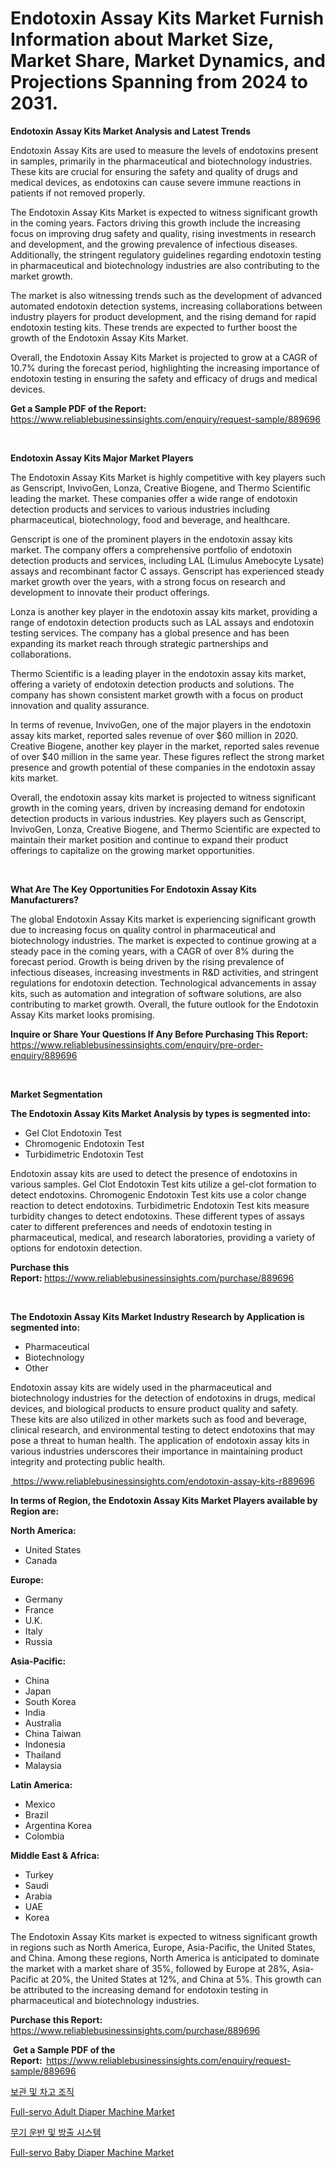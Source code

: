 <p><h1>Endotoxin Assay Kits Market Furnish Information about Market Size, Market Share, Market Dynamics, and Projections Spanning from 2024 to 2031.</h1></p><p><strong>Endotoxin Assay Kits Market Analysis and Latest Trends</strong></p>
<p><p>Endotoxin Assay Kits are used to measure the levels of endotoxins present in samples, primarily in the pharmaceutical and biotechnology industries. These kits are crucial for ensuring the safety and quality of drugs and medical devices, as endotoxins can cause severe immune reactions in patients if not removed properly.</p><p>The Endotoxin Assay Kits Market is expected to witness significant growth in the coming years. Factors driving this growth include the increasing focus on improving drug safety and quality, rising investments in research and development, and the growing prevalence of infectious diseases. Additionally, the stringent regulatory guidelines regarding endotoxin testing in pharmaceutical and biotechnology industries are also contributing to the market growth.</p><p>The market is also witnessing trends such as the development of advanced automated endotoxin detection systems, increasing collaborations between industry players for product development, and the rising demand for rapid endotoxin testing kits. These trends are expected to further boost the growth of the Endotoxin Assay Kits Market.</p><p>Overall, the Endotoxin Assay Kits Market is projected to grow at a CAGR of 10.7% during the forecast period, highlighting the increasing importance of endotoxin testing in ensuring the safety and efficacy of drugs and medical devices.</p></p>
<p><strong>Get a Sample PDF of the Report:&nbsp;</strong> <a href="https://www.reliablebusinessinsights.com/enquiry/request-sample/889696">https://www.reliablebusinessinsights.com/enquiry/request-sample/889696</a></p>
<p>&nbsp;</p>
<p><strong>Endotoxin Assay Kits Major Market Players</strong></p>
<p><p>The Endotoxin Assay Kits Market is highly competitive with key players such as Genscript, InvivoGen, Lonza, Creative Biogene, and Thermo Scientific leading the market. These companies offer a wide range of endotoxin detection products and services to various industries including pharmaceutical, biotechnology, food and beverage, and healthcare.</p><p>Genscript is one of the prominent players in the endotoxin assay kits market. The company offers a comprehensive portfolio of endotoxin detection products and services, including LAL (Limulus Amebocyte Lysate) assays and recombinant factor C assays. Genscript has experienced steady market growth over the years, with a strong focus on research and development to innovate their product offerings.</p><p>Lonza is another key player in the endotoxin assay kits market, providing a range of endotoxin detection products such as LAL assays and endotoxin testing services. The company has a global presence and has been expanding its market reach through strategic partnerships and collaborations.</p><p>Thermo Scientific is a leading player in the endotoxin assay kits market, offering a variety of endotoxin detection products and solutions. The company has shown consistent market growth with a focus on product innovation and quality assurance.</p><p>In terms of revenue, InvivoGen, one of the major players in the endotoxin assay kits market, reported sales revenue of over $60 million in 2020. Creative Biogene, another key player in the market, reported sales revenue of over $40 million in the same year. These figures reflect the strong market presence and growth potential of these companies in the endotoxin assay kits market.</p><p>Overall, the endotoxin assay kits market is projected to witness significant growth in the coming years, driven by increasing demand for endotoxin detection products in various industries. Key players such as Genscript, InvivoGen, Lonza, Creative Biogene, and Thermo Scientific are expected to maintain their market position and continue to expand their product offerings to capitalize on the growing market opportunities.</p></p>
<p>&nbsp;</p>
<p><strong>What Are The Key Opportunities For Endotoxin Assay Kits Manufacturers?</strong></p>
<p><p>The global Endotoxin Assay Kits market is experiencing significant growth due to increasing focus on quality control in pharmaceutical and biotechnology industries. The market is expected to continue growing at a steady pace in the coming years, with a CAGR of over 8% during the forecast period. Growth is being driven by the rising prevalence of infectious diseases, increasing investments in R&D activities, and stringent regulations for endotoxin detection. Technological advancements in assay kits, such as automation and integration of software solutions, are also contributing to market growth. Overall, the future outlook for the Endotoxin Assay Kits market looks promising.</p></p>
<p><strong>Inquire or Share Your Questions If Any Before Purchasing This Report:</strong> <a href="https://www.reliablebusinessinsights.com/enquiry/pre-order-enquiry/889696">https://www.reliablebusinessinsights.com/enquiry/pre-order-enquiry/889696</a></p>
<p>&nbsp;</p>
<p><strong>Market Segmentation</strong></p>
<p><strong>The Endotoxin Assay Kits Market Analysis by types is segmented into:</strong></p>
<p><ul><li>Gel Clot Endotoxin Test</li><li>Chromogenic Endotoxin Test</li><li>Turbidimetric Endotoxin Test</li></ul></p>
<p><p>Endotoxin assay kits are used to detect the presence of endotoxins in various samples. Gel Clot Endotoxin Test kits utilize a gel-clot formation to detect endotoxins. Chromogenic Endotoxin Test kits use a color change reaction to detect endotoxins. Turbidimetric Endotoxin Test kits measure turbidity changes to detect endotoxins. These different types of assays cater to different preferences and needs of endotoxin testing in pharmaceutical, medical, and research laboratories, providing a variety of options for endotoxin detection.</p></p>
<p><strong>Purchase this Report:&nbsp;</strong><a href="https://www.reliablebusinessinsights.com/purchase/889696">https://www.reliablebusinessinsights.com/purchase/889696</a></p>
<p>&nbsp;</p>
<p><strong>The Endotoxin Assay Kits Market Industry Research by Application is segmented into:</strong></p>
<p><ul><li>Pharmaceutical</li><li>Biotechnology</li><li>Other</li></ul></p>
<p><p>Endotoxin assay kits are widely used in the pharmaceutical and biotechnology industries for the detection of endotoxins in drugs, medical devices, and biological products to ensure product quality and safety. These kits are also utilized in other markets such as food and beverage, clinical research, and environmental testing to detect endotoxins that may pose a threat to human health. The application of endotoxin assay kits in various industries underscores their importance in maintaining product integrity and protecting public health.</p></p>
<p><a href="https://www.reliablebusinessinsights.com/endotoxin-assay-kits-r889696">&nbsp;https://www.reliablebusinessinsights.com/endotoxin-assay-kits-r889696</a></p>
<p><strong>In terms of Region, the Endotoxin Assay Kits Market Players available by Region are:</strong></p>
<p>
    <p> <strong> North America: </strong>
        <ul>
            <li>United States</li>
            <li>Canada</li>
        </ul>
        </p> 
    <p> <strong> Europe: </strong>
        <ul>
            <li>Germany</li>
            <li>France</li>
            <li>U.K.</li>
            <li>Italy</li>
            <li>Russia</li>
        </ul>
        </p> 
    <p> <strong> Asia-Pacific: </strong>
        <ul>
            <li>China</li>
            <li>Japan</li>
            <li>South Korea</li>
            <li>India</li>
            <li>Australia</li>
            <li>China Taiwan</li>
            <li>Indonesia</li>
            <li>Thailand</li>
            <li>Malaysia</li>
        </ul>
        </p> 
    <p> <strong> Latin America: </strong>
        <ul>
            <li>Mexico</li>
            <li>Brazil</li>
            <li>Argentina Korea</li>
            <li>Colombia</li>
        </ul>
        </p> 
    <p> <strong> Middle East & Africa: </strong>
        <ul>
            <li>Turkey</li>
            <li>Saudi</li>
            <li>Arabia</li>
            <li>UAE</li>
            <li>Korea</li>
        </ul>
    </p>
    </p>
<p><p>The Endotoxin Assay Kits market is expected to witness significant growth in regions such as North America, Europe, Asia-Pacific, the United States, and China. Among these regions, North America is anticipated to dominate the market with a market share of 35%, followed by Europe at 28%, Asia-Pacific at 20%, the United States at 12%, and China at 5%. This growth can be attributed to the increasing demand for endotoxin testing in pharmaceutical and biotechnology industries.</p></p>
<p><strong>Purchase this Report: </strong><a href="https://www.reliablebusinessinsights.com/purchase/889696">https://www.reliablebusinessinsights.com/purchase/889696</a></p>
<p>&nbsp;<strong>Get a Sample PDF of the Report:&nbsp;&nbsp;</strong><a href="https://www.reliablebusinessinsights.com/enquiry/request-sample/889696">https://www.reliablebusinessinsights.com/enquiry/request-sample/889696</a></p>
<p><strong></strong></p>
<p><p><a href="https://github.com/WilburKihn5676/Market-Research-Report-List-2/blob/main/2900104180281.md">보관 및 차고 조직</a></p><p><a href="https://github.com/sonuprakash1/Market-Research-Report-List-3/blob/main/full-servo-adult-diaper-machine-market.md">Full-servo Adult Diaper Machine Market</a></p><p><a href="https://github.com/wallacBahrtyinger567686/Market-Research-Report-List-2/blob/main/5830623180282.md">무기 운반 및 방출 시스템</a></p><p><a href="https://github.com/Whitneyboyettebo9kiw7yr13/Market-Research-Report-List-3/blob/main/full-servo-baby-diaper-machine-market.md">Full-servo Baby Diaper Machine Market</a></p></p>
